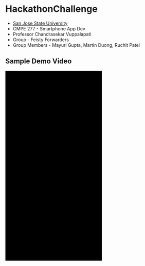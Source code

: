 # HackathonChallenge
 
- [San Jose State University](http://www.sjsu.edu/)
- CMPE 277 - Smartphone App Dev
- Professor Chandrasekar Vuppalapati
- Group - Feisty Forwarders
- Group Members - Mayuri Gupta, Martin Duong, Ruchit Patel




## Sample Demo Video
<img src="https://github.com/mayurigupta01/hackathonChallenge/blob/master/ezgif-4-5cc8c96900.gif" width="300" height="590">

